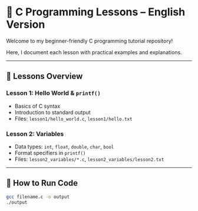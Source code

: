 # 📘 C Programming Lessons – English Version

Welcome to my beginner-friendly C programming tutorial repository!

Here, I document each lesson with practical examples and explanations.

---

## 📂 Lessons Overview

### Lesson 1: Hello World & `printf()`
- Basics of C syntax
- Introduction to standard output
- Files: `lesson1/hello_world.c`, `lesson1/hello.txt`

### Lesson 2: Variables
- Data types: `int`, `float`, `double`, `char`, `bool`
- Format specifiers in `printf()`
- Files: `lesson2_variables/*.c`, `lesson2_variables/lesson2.txt`

---

## 🧪 How to Run Code

```bash
gcc filename.c -o output
./output

